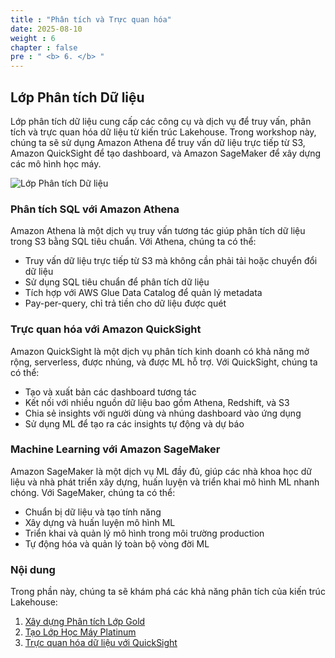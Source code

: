 ```yaml
---
title : "Phân tích và Trực quan hóa"
date: 2025-08-10
weight : 6
chapter : false
pre : " <b> 6. </b> "
---
```


## Lớp Phân tích Dữ liệu

Lớp phân tích dữ liệu cung cấp các công cụ và dịch vụ để truy vấn, phân tích và trực quan hóa dữ liệu từ kiến trúc Lakehouse. Trong workshop này, chúng ta sẽ sử dụng Amazon Athena để truy vấn dữ liệu trực tiếp từ S3, Amazon QuickSight để tạo dashboard, và Amazon SageMaker để xây dựng các mô hình học máy.

![Lớp Phân tích Dữ liệu](/images/6-analytics-layer/analytics-overview.png)

### Phân tích SQL với Amazon Athena

Amazon Athena là một dịch vụ truy vấn tương tác giúp phân tích dữ liệu trong S3 bằng SQL tiêu chuẩn. Với Athena, chúng ta có thể:

- Truy vấn dữ liệu trực tiếp từ S3 mà không cần phải tải hoặc chuyển đổi dữ liệu
- Sử dụng SQL tiêu chuẩn để phân tích dữ liệu
- Tích hợp với AWS Glue Data Catalog để quản lý metadata
- Pay-per-query, chỉ trả tiền cho dữ liệu được quét

### Trực quan hóa với Amazon QuickSight

Amazon QuickSight là một dịch vụ phân tích kinh doanh có khả năng mở rộng, serverless, được nhúng, và được ML hỗ trợ. Với QuickSight, chúng ta có thể:

- Tạo và xuất bản các dashboard tương tác
- Kết nối với nhiều nguồn dữ liệu bao gồm Athena, Redshift, và S3
- Chia sẻ insights với người dùng và nhúng dashboard vào ứng dụng
- Sử dụng ML để tạo ra các insights tự động và dự báo

### Machine Learning với Amazon SageMaker

Amazon SageMaker là một dịch vụ ML đầy đủ, giúp các nhà khoa học dữ liệu và nhà phát triển xây dựng, huấn luyện và triển khai mô hình ML nhanh chóng. Với SageMaker, chúng ta có thể:

- Chuẩn bị dữ liệu và tạo tính năng
- Xây dựng và huấn luyện mô hình ML
- Triển khai và quản lý mô hình trong môi trường production
- Tự động hóa và quản lý toàn bộ vòng đời ML

### Nội dung

Trong phần này, chúng ta sẽ khám phá các khả năng phân tích của kiến trúc Lakehouse:

1. [Xây dựng Phân tích Lớp Gold](6.1-gold-analytics/)
2. [Tạo Lớp Học Máy Platinum](6.2-platinum-ml/)
3. [Trực quan hóa dữ liệu với QuickSight](6.3-visualization/)

